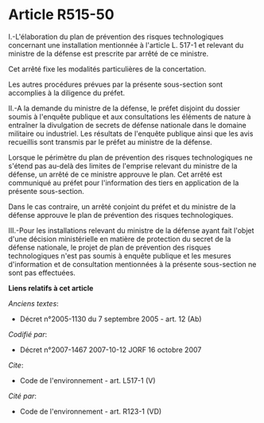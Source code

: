 # Article R515-50

I.-L'élaboration du plan de prévention des risques technologiques concernant une installation mentionnée à l'article L. 517-1
et relevant du ministre de la défense est prescrite par arrêté de ce ministre. 

Cet arrêté fixe les modalités particulières de la concertation. 

Les autres procédures prévues par la présente sous-section sont accomplies à la diligence du préfet. 

II.-A la demande du ministre de la défense, le préfet disjoint du dossier soumis à l'enquête publique et aux consultations
les éléments de nature à entraîner la divulgation de secrets de défense nationale dans le domaine militaire ou industriel.
Les résultats de l'enquête publique ainsi que les avis recueillis sont transmis par le préfet au ministre de la défense. 

Lorsque le périmètre du plan de prévention des risques technologiques ne s'étend pas au-delà des limites de l'emprise
relevant du ministre de la défense, un arrêté de ce ministre approuve le plan. Cet arrêté est communiqué au préfet pour
l'information des tiers en application de la présente sous-section. 

Dans le cas contraire, un arrêté conjoint du préfet et du ministre de la défense approuve le plan de prévention des risques
technologiques. 

III.-Pour les installations relevant du ministre de la défense ayant fait l'objet d'une décision ministérielle en matière de
protection du secret de la défense nationale, le projet de plan de prévention des risques technologiques n'est pas soumis à
enquête publique et les mesures d'information et de consultation mentionnées à la présente sous-section ne sont pas
effectuées.

**Liens relatifs à cet article**

_Anciens textes_:

  - Décret n°2005-1130 du 7 septembre 2005 - art. 12 (Ab)

_Codifié par_:

  - Décret n°2007-1467 2007-10-12 JORF 16 octobre 2007

_Cite_:

  - Code de l'environnement - art. L517-1 (V)

_Cité par_:

  - Code de l'environnement - art. R123-1 (VD)
